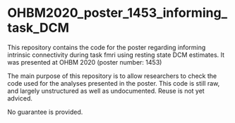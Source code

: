 # OHBM2020_poster_1453_informing_task_DCM
This repository contains the code for the poster regarding informing intrinsic connectivity during task fmri using resting state DCM estimates. It was presented at OHBM 2020 (poster number: 1453)

The main purpose of this repository is to allow researchers to check the code used for the analyses presented in the poster. This code is still raw, and largely unstructured as well as undocumented. Reuse is not yet adviced. 

No guarantee is provided.
